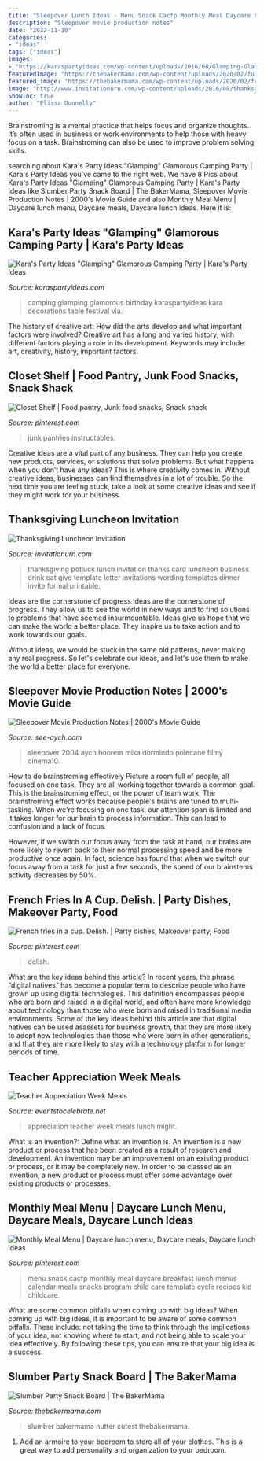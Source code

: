 ```yaml
---
title: "Sleepover Lunch Ideas - Menu Snack Cacfp Monthly Meal Daycare Breakfast Lunch Menus Calendar Meals Snacks Program Child Care Template Cycle Recipes Kid Childcare"
description: "Sleepover movie production notes"
date: "2022-11-10"
categories:
- "ideas"
tags: ["ideas"]
images:
- "https://karaspartyideas.com/wp-content/uploads/2016/08/Glamping-Glamorous-Camping-Party-via-Karas-Party-Ideas-KarasPartyIdeas.com18.jpeg"
featuredImage: "https://thebakermama.com/wp-content/uploads/2020/02/fullsizeoutput_2358f-768x1152.jpeg"
featured_image: "https://thebakermama.com/wp-content/uploads/2020/02/fullsizeoutput_2358f-768x1152.jpeg"
image: "http://www.invitationurn.com/wp-content/uploads/2016/08/thanksgiving_luncheon_invitation_wording.jpg"
ShowToc: true
author: "Elissa Donnelly"
---
```



Brainstroming is a mental practice that helps focus and organize thoughts. It’s often used in business or work environments to help those with heavy focus on a task. Brainstroming can also be used to improve problem solving skills.

	

		
searching about Kara&#039;s Party Ideas &quot;Glamping&quot; Glamorous Camping Party | Kara&#039;s Party Ideas you've came to the right web. We have 8 Pics about Kara&#039;s Party Ideas &quot;Glamping&quot; Glamorous Camping Party | Kara&#039;s Party Ideas like Slumber Party Snack Board | The BakerMama, Sleepover Movie Production Notes | 2000&#039;s Movie Guide and also Monthly Meal Menu | Daycare lunch menu, Daycare meals, Daycare lunch ideas. Here it is:
		
    
## Kara&#039;s Party Ideas &quot;Glamping&quot; Glamorous Camping Party | Kara&#039;s Party Ideas

<img loading=lazy src="https://karaspartyideas.com/wp-content/uploads/2016/08/Glamping-Glamorous-Camping-Party-via-Karas-Party-Ideas-KarasPartyIdeas.com18.jpeg" onerror="this.onerror=null;this.src='https://tse4.mm.bing.net/th?id=OIP.4c7iEd62oL83X8ikA1FZNQHaE7&amp;pid=15.1';" alt="Kara&#039;s Party Ideas &quot;Glamping&quot; Glamorous Camping Party | Kara&#039;s Party Ideas">

_Source: karaspartyideas.com_

>camping glamping glamorous birthday karaspartyideas kara decorations table festival via. 

	

The history of creative art: How did the arts develop and what important factors were involved?
Creative art has a long and varied history, with different factors playing a role in its development. Keywords may include: art, creativity, history, important factors.

    
## Closet Shelf | Food Pantry, Junk Food Snacks, Snack Shack

<img loading=lazy src="https://i.pinimg.com/736x/e7/ce/52/e7ce529fdfe7563af3ba3a72284c0fd6.jpg" onerror="this.onerror=null;this.src='https://tse1.mm.bing.net/th?id=OIP.b5EuTZPkFzEA_4IP5T4AsAHaJ3&amp;pid=15.1';" alt="Closet Shelf | Food pantry, Junk food snacks, Snack shack">

_Source: pinterest.com_

>junk pantries instructables. 

	

Creative ideas are a vital part of any business. They can help you create new products, services, or solutions that solve problems. But what happens when you don’t have any ideas? This is where creativity comes in. Without creative ideas, businesses can find themselves in a lot of trouble. So the next time you are feeling stuck, take a look at some creative ideas and see if they might work for your business.

    
## Thanksgiving Luncheon Invitation

<img loading=lazy src="http://www.invitationurn.com/wp-content/uploads/2016/08/thanksgiving_luncheon_invitation_wording.jpg" onerror="this.onerror=null;this.src='https://tse2.mm.bing.net/th?id=OIP.4rbDcEe6o16uCwpTjWvMowHaHa&amp;pid=15.1';" alt="Thanksgiving Luncheon Invitation">

_Source: invitationurn.com_

>thanksgiving potluck lunch invitation thanks card luncheon business drink eat give template letter invitations wording templates dinner invite formal printable. 

	

Ideas are the cornerstone of progress
Ideas are the cornerstone of progress. They allow us to see the world in new ways and to find solutions to problems that have seemed insurmountable.
Ideas give us hope that we can make the world a better place. They inspire us to take action and to work towards our goals.

Without ideas, we would be stuck in the same old patterns, never making any real progress. So let's celebrate our ideas, and let's use them to make the world a better place for everyone.

    
## Sleepover Movie Production Notes | 2000&#039;s Movie Guide

<img loading=lazy src="http://see-aych.com/2000s-movies/wp-content/uploads/2017/10/sleepover-2004-2.jpg" onerror="this.onerror=null;this.src='https://tse3.mm.bing.net/th?id=OIP.eeD_c_0lD3owJs1mOk0p4gHaE8&amp;pid=15.1';" alt="Sleepover Movie Production Notes | 2000&#039;s Movie Guide">

_Source: see-aych.com_

>sleepover 2004 aych boorem mika dormindo polecane filmy cinema10. 

	

How to do brainstroming effectively
Picture a room full of people, all focused on one task. They are all working together towards a common goal. This is the brainstroming effect, or the power of team work.
The brainstroming effect works because people's brains are tuned to multi-tasking. When we're focusing on one task, our attention span is limited and it takes longer for our brain to process information. This can lead to confusion and a lack of focus.

However, if we switch our focus away from the task at hand, our brains are more likely to revert back to their normal processing speed and be more productive once again. In fact, science has found that when we switch our focus away from a task for just a few seconds, the speed of our brainstems activity decreases by 50%.

    
## French Fries In A Cup. Delish. | Party Dishes, Makeover Party, Food

<img loading=lazy src="https://i.pinimg.com/originals/4c/7a/e8/4c7ae82b0384dd89bc7758885843e138.jpg" onerror="this.onerror=null;this.src='https://tse1.mm.bing.net/th?id=OIP.iCqeT7oOAAN6nn6JQDG3ywHaJ6&amp;pid=15.1';" alt="French fries in a cup. Delish. | Party dishes, Makeover party, Food">

_Source: pinterest.com_

>delish. 

	

What are the key ideas behind this article?
In recent years, the phrase “digital natives” has become a popular term to describe people who have grown up using digital technologies. This definition encompasses people who are born and raised in a digital world, and often have more knowledge about technology than those who were born and raised in traditional media environments. Some of the key ideas behind this article are that digital natives can be used asassets for business growth, that they are more likely to adopt new technologies than those who were born in other generations, and that they are more likely to stay with a technology platform for longer periods of time.

    
## Teacher Appreciation Week Meals

<img loading=lazy src="https://eventstocelebrate.net/wp-content/uploads/2018/04/Teacher-Appreciation-Week-Meals.jpg" onerror="this.onerror=null;this.src='https://tse2.mm.bing.net/th?id=OIP.u25-tkTF9BCm_zjBiaSgJgHaE7&amp;pid=15.1';" alt="Teacher Appreciation Week Meals">

_Source: eventstocelebrate.net_

>appreciation teacher week meals lunch might. 

	

What is an invention?: Define what an invention is.
An invention is a new product or process that has been created as a result of research and development. An invention may be an improvement on an existing product or process, or it may be completely new. In order to be classed as an invention, a new product or process must offer some advantage over existing products or processes.

    
## Monthly Meal Menu | Daycare Lunch Menu, Daycare Meals, Daycare Lunch Ideas

<img loading=lazy src="https://i.pinimg.com/736x/bf/82/b5/bf82b56876a238e632c21a541800092c--kid-snacks-healthy-snacks.jpg" onerror="this.onerror=null;this.src='https://tse3.mm.bing.net/th?id=OIP.fhe8RGDv_JB-VX_4MPXDPAAAAA&amp;pid=15.1';" alt="Monthly Meal Menu | Daycare lunch menu, Daycare meals, Daycare lunch ideas">

_Source: pinterest.com_

>menu snack cacfp monthly meal daycare breakfast lunch menus calendar meals snacks program child care template cycle recipes kid childcare. 

	

What are some common pitfalls when coming up with big ideas?
When coming up with big ideas, it is important to be aware of some common pitfalls. These include: not taking the time to think through the implications of your idea, not knowing where to start, and not being able to scale your idea effectively. By following these tips, you can ensure that your big idea is a success.

    
## Slumber Party Snack Board | The BakerMama

<img loading=lazy src="https://thebakermama.com/wp-content/uploads/2020/02/fullsizeoutput_2358f-768x1152.jpeg" onerror="this.onerror=null;this.src='https://tse3.mm.bing.net/th?id=OIP.qOGUbrSWohRtgoicKvsP7gHaLH&amp;pid=15.1';" alt="Slumber Party Snack Board | The BakerMama">

_Source: thebakermama.com_

>slumber bakermama nutter cutest thebakermama. 

	

1. Add an armoire to your bedroom to store all of your clothes. This is a great way to add personality and organization to your bedroom.

